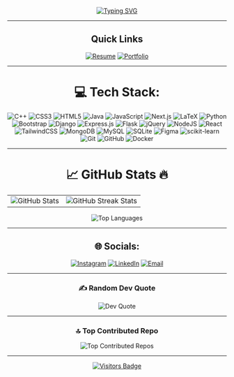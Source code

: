 <div align="center">

[![Typing SVG](https://readme-typing-svg.demolab.com?font=Fira+Code&weight=500&size=32&duration=6000&color=15BDF7&center=true&width=435&lines=Hi%F0%9F%91%8B%2C+I'm+Shwet+Kheni!+)](https://git.io/typing-svg)

---

## Quick Links  
[![Resume](https://img.shields.io/badge/-Resume-blue?style=for-the-badge&logo=google-drive&logoColor=white)](
https://mega.nz/file/lvFSzI4a#ClyaGxis-MgTff4oUUPPymu7iPtbNV8GeTKJitJmTkE
)
[![Portfolio](https://img.shields.io/badge/-Portfolio-8A2BE2?style=for-the-badge&logo=web&logoColor=white)](https://skheni.vercel.app)


---

# 💻 Tech Stack:
![C++](https://img.shields.io/badge/c++-%2300599C.svg?style=for-the-badge&logo=c%2B%2B&logoColor=white) 
![CSS3](https://img.shields.io/badge/css3-%231572B6.svg?style=for-the-badge&logo=css3&logoColor=white) 
![HTML5](https://img.shields.io/badge/html5-%23E34F26.svg?style=for-the-badge&logo=html5&logoColor=white) 
![Java](https://img.shields.io/badge/java-%23ED8B00.svg?style=for-the-badge&logo=openjdk&logoColor=white) 
![JavaScript](https://img.shields.io/badge/javascript-%23323330.svg?style=for-the-badge&logo=javascript&logoColor=%23F7DF1E)
![Next.js](https://img.shields.io/badge/Next.js-%2320232a.svg?style=for-the-badge&logo=nextdotjs&logoColor=white)
![LaTeX](https://img.shields.io/badge/latex-%23008080.svg?style=for-the-badge&logo=latex&logoColor=white) 
![Python](https://img.shields.io/badge/python-3670A0?style=for-the-badge&logo=python&logoColor=ffdd54) 
![Bootstrap](https://img.shields.io/badge/bootstrap-%238511FA.svg?style=for-the-badge&logo=bootstrap&logoColor=white) 
![Django](https://img.shields.io/badge/django-%23092E20.svg?style=for-the-badge&logo=django&logoColor=white) 
![Express.js](https://img.shields.io/badge/express.js-%23404d59.svg?style=for-the-badge&logo=express&logoColor=%2361DAFB) 
![Flask](https://img.shields.io/badge/flask-%23000.svg?style=for-the-badge&logo=flask&logoColor=white) 
![jQuery](https://img.shields.io/badge/jquery-%230769AD.svg?style=for-the-badge&logo=jquery&logoColor=white) 
![NodeJS](https://img.shields.io/badge/node.js-6DA55F?style=for-the-badge&logo=node.js&logoColor=white) 
![React](https://img.shields.io/badge/react-%2320232a.svg?style=for-the-badge&logo=react&logoColor=%2361DAFB) 
![TailwindCSS](https://img.shields.io/badge/tailwindcss-%2338B2AC.svg?style=for-the-badge&logo=tailwind-css&logoColor=white) 
![MongoDB](https://img.shields.io/badge/MongoDB-%234ea94b.svg?style=for-the-badge&logo=mongodb&logoColor=white) 
![MySQL](https://img.shields.io/badge/mysql-4479A1.svg?style=for-the-badge&logo=mysql&logoColor=white) 
![SQLite](https://img.shields.io/badge/sqlite-%2307405e.svg?style=for-the-badge&logo=sqlite&logoColor=white) 
![Figma](https://img.shields.io/badge/figma-%23F24E1E.svg?style=for-the-badge&logo=figma&logoColor=white) 
![scikit-learn](https://img.shields.io/badge/scikit--learn-%23F7931E.svg?style=for-the-badge&logo=scikit-learn&logoColor=white) 
![Git](https://img.shields.io/badge/git-%23F05033.svg?style=for-the-badge&logo=git&logoColor=white) 
![GitHub](https://img.shields.io/badge/github-%23121011.svg?style=for-the-badge&logo=github&logoColor=white) 
![Docker](https://img.shields.io/badge/docker-%230db7ed.svg?style=for-the-badge&logo=docker&logoColor=white)

---

# 📈 **GitHub Stats** 🔥  
<table>
  <tr>
    <td>
      <img src="https://github-readme-stats.vercel.app/api?username=therealdope&theme=github_dark_dimmed&hide_border=false&include_all_commits=false&count_private=false" alt="GitHub Stats"/>
    </td>
    <td>
      <img src="https://github-readme-streak-stats.herokuapp.com/?user=therealdope&theme=github_dark_dimmed&hide_border=false" alt="GitHub Streak Stats"/>
    </td>
  </tr>
</table>
<img src="https://github-readme-stats.vercel.app/api/top-langs/?username=therealdope&theme=github_dark_dimmed&hide_border=false&layout=compact" alt="Top Languages"/>


---

## 🌐 Socials:
[![Instagram](https://img.shields.io/badge/Instagram-%23E4405F.svg?logo=Instagram&logoColor=white)](https://instagram.com/shwet_kheni) 
[![LinkedIn](https://img.shields.io/badge/LinkedIn-%230077B5.svg?logo=linkedin&logoColor=white)](https://linkedin.com/in/shwet-kheni-658a33252) 
[![Email](https://img.shields.io/badge/Email-D14836.svg?logo=gmail&logoColor=white)](mailto:22bce337@nirmauni.ac.in)

---

### ✍️ Random Dev Quote
<img src="https://quotes-github-readme.vercel.app/api?type=horizontal&theme=tokyonight" alt="Dev Quote" />

---

### 🔝 Top Contributed Repo
<img src="https://github-contributor-stats.vercel.app/api?username=therealdope&limit=5&theme=github_dark_dimmed&combine_all_yearly_contributions=true" alt="Top Contributed Repos" />

---

<p align="center">
  <a href="https://visitorbadge.io/status?path=therealdope"><img src="https://api.visitorbadge.io/api/visitors?path=therealdope&label=Visitors&countColor=%23ba68c8" alt="Visitors Badge" /></a>
</p>

</div>
